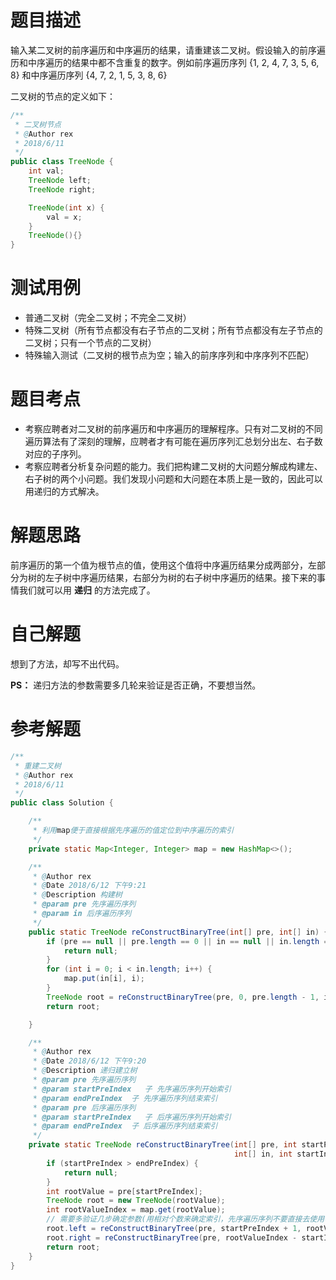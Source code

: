 # 题目描述
输入某二叉树的前序遍历和中序遍历的结果，请重建该二叉树。假设输入的前序遍历和中序遍历的结果中都不含重复的数字。例如前序遍历序列 {1, 2, 4, 7, 3, 5, 6, 8} 和中序遍历序列 {4, 7, 2, 1, 5, 3, 8, 6}

二叉树的节点的定义如下：
```java
/**
 * 二叉树节点
 * @Author rex
 * 2018/6/11
 */
public class TreeNode {
    int val;
    TreeNode left;
    TreeNode right;

    TreeNode(int x) {
        val = x;
    }
    TreeNode(){}
}
```

# 测试用例
* 普通二叉树（完全二叉树；不完全二叉树）
* 特殊二叉树（所有节点都没有右子节点的二叉树；所有节点都没有左子节点的二叉树；只有一个节点的二叉树）
* 特殊输入测试（二叉树的根节点为空；输入的前序序列和中序序列不匹配）

# 题目考点
* 考察应聘者对二叉树的前序遍历和中序遍历的理解程序。只有对二叉树的不同遍历算法有了深刻的理解，应聘者才有可能在遍历序列汇总划分出左、右子数对应的子序列。
* 考察应聘者分析复杂问题的能力。我们把构建二叉树的大问题分解成构建左、右子树的两个小问题。我们发现小问题和大问题在本质上是一致的，因此可以用递归的方式解决。

# 解题思路
前序遍历的第一个值为根节点的值，使用这个值将中序遍历结果分成两部分，左部分为树的左子树中序遍历结果，右部分为树的右子树中序遍历的结果。接下来的事情我们就可以用 **递归** 的方法完成了。

# 自己解题
想到了方法，却写不出代码。

**PS：** 递归方法的参数需要多几轮来验证是否正确，不要想当然。

# 参考解题
```java
/**
 * 重建二叉树
 * @Author rex
 * 2018/6/11
 */
public class Solution {

    /**
     * 利用map便于直接根据先序遍历的值定位到中序遍历的索引
     */
    private static Map<Integer, Integer> map = new HashMap<>();

    /**
     * @Author rex
     * @Date 2018/6/12 下午9:21
     * @Description 构建树
     * @param pre 先序遍历序列
     * @param in 后序遍历序列
     */
    public static TreeNode reConstructBinaryTree(int[] pre, int[] in) {
        if (pre == null || pre.length == 0 || in == null || in.length == 0) {
            return null;
        }
        for (int i = 0; i < in.length; i++) {
            map.put(in[i], i);
        }
        TreeNode root = reConstructBinaryTree(pre, 0, pre.length - 1, in, 0, in.length - 1);
        return root;

    }

    /**
     * @Author rex
     * @Date 2018/6/12 下午9:20
     * @Description 递归建立树
     * @param pre 先序遍历序列
     * @param startPreIndex   子 先序遍历序列开始索引
     * @param endPreIndex  子 先序遍历序列结束索引
     * @param pre 后序遍历序列
     * @param startPreIndex   子 后序遍历序列开始索引
     * @param endPreIndex  子 后序遍历序列结束索引
     */
    private static TreeNode reConstructBinaryTree(int[] pre, int startPreIndex, int endPreIndex,
                                                  int[] in, int startInIndex, int endInIndex) {
        if (startPreIndex > endPreIndex) {
            return null;
        }
        int rootValue = pre[startPreIndex];
        TreeNode root = new TreeNode(rootValue);
        int rootValueIndex = map.get(rootValue);
        // 需要多验证几步确定参数(用相对个数来确定索引，先序遍历序列不要直接去使用中序遍历的索引)
        root.left = reConstructBinaryTree(pre, startPreIndex + 1, rootValueIndex - startInIndex + startPreIndex, in, startInIndex, rootValueIndex - 1);
        root.right = reConstructBinaryTree(pre, rootValueIndex - startInIndex + startPreIndex + 1, endPreIndex, in, rootValueIndex + 1, endInIndex);
        return root;
    }
}

```
